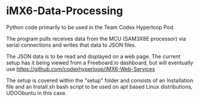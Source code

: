 # iMX6-Data-Processing
Python code primarily to be used in the Team Codex Hyperloop Pod.

The program pulls receives data from the MCU (SAM3X8E processor) via serial connections and writes that data to JSON files.

The JSON data is to be read and displayed on a web page. 
The current setup has it being viewed from a Freeboard.io dashboard, but will eventually use https://github.com/codexhyperloop/iMX6-Web-Services

The setup is covered within the "setup" folder and consists of an Installation file and an Install.sh bash script to be used on apt based Linux distributions, UDOObuntu in this case.
